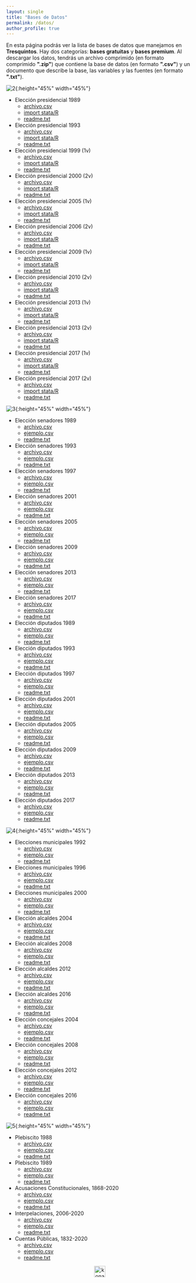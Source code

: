 ```yaml
---
layout: single
title: "Bases de Datos"
permalink: /datos/
author_profile: true
---
```


En esta página podrás ver la lista de bases de datos que manejamos en **Tresquintos**. Hay dos categorías: **bases gratuitas** y **bases premium**. Al descargar los datos, tendrás un archivo comprimido (en formato comprimido **".zip"**) que contiene la base de datos (en formato **".csv"**) y un documento que describe la base, las variables y las fuentes (en formato **".txt"**).


![2](/images/datos/presidenciales.png){:height="45%" width="45%"}

- Elección presidencial 1989
  - [archivo.csv](https://github.com/tresquintos/datos/blob/master/presidenciales_89.xlsx?raw=true)
  - [import stata/R](https://github.com/tresquintos/datos/blob/master/presidenciales_89.csv?raw=true)
  - [readme.txt](https://github.com/tresquintos/datos/blob/master/readme_89.txt)
- Elección presidencial 1993
  - [archivo.csv](https://github.com/tresquintos/datos/blob/master/presidenciales_89.xlsx?raw=true)
  - [import stata/R](https://github.com/tresquintos/datos/blob/master/presidenciales_89.csv?raw=true)
  - [readme.txt](https://github.com/tresquintos/datos/blob/master/readme_89.txt)
- Elección presidencial 1999 (1v)
  - [archivo.csv](https://github.com/tresquintos/datos/blob/master/presidenciales_89.xlsx?raw=true)
  - [import stata/R](https://github.com/tresquintos/datos/blob/master/presidenciales_89.csv?raw=true)
  - [readme.txt](https://github.com/tresquintos/datos/blob/master/readme_89.txt)
- Elección presidencial 2000 (2v)
  - [archivo.csv](https://github.com/tresquintos/datos/blob/master/presidenciales_89.xlsx?raw=true)
  - [import stata/R](https://github.com/tresquintos/datos/blob/master/presidenciales_89.csv?raw=true)
  - [readme.txt](https://github.com/tresquintos/datos/blob/master/readme_89.txt)
- Elección presidencial 2005 (1v)
  - [archivo.csv](https://github.com/tresquintos/datos/blob/master/presidenciales_89.xlsx?raw=true)
  - [import stata/R](https://github.com/tresquintos/datos/blob/master/presidenciales_89.csv?raw=true)
  - [readme.txt](https://github.com/tresquintos/datos/blob/master/readme_89.txt)
- Elección presidencial 2006 (2v)
  - [archivo.csv](https://github.com/tresquintos/datos/blob/master/presidenciales_89.xlsx?raw=true)
  - [import stata/R](https://github.com/tresquintos/datos/blob/master/presidenciales_89.csv?raw=true)
  - [readme.txt](https://github.com/tresquintos/datos/blob/master/readme_89.txt)
- Elección presidencial 2009 (1v)
  - [archivo.csv](https://github.com/tresquintos/datos/blob/master/presidenciales_89.xlsx?raw=true)
  - [import stata/R](https://github.com/tresquintos/datos/blob/master/presidenciales_89.csv?raw=true)
  - [readme.txt](https://github.com/tresquintos/datos/blob/master/readme_89.txt)
- Elección presidencial 2010 (2v)
  - [archivo.csv](https://github.com/tresquintos/datos/blob/master/presidenciales_89.xlsx?raw=true)
  - [import stata/R](https://github.com/tresquintos/datos/blob/master/presidenciales_89.csv?raw=true)
  - [readme.txt](https://github.com/tresquintos/datos/blob/master/readme_89.txt)
- Elección presidencial 2013 (1v)
  - [archivo.csv](https://github.com/tresquintos/datos/blob/master/presidenciales_89.xlsx?raw=true)
  - [import stata/R](https://github.com/tresquintos/datos/blob/master/presidenciales_89.csv?raw=true)
  - [readme.txt](https://github.com/tresquintos/datos/blob/master/readme_89.txt)
- Elección presidencial 2013 (2v)
  - [archivo.csv](https://github.com/tresquintos/datos/blob/master/presidenciales_89.xlsx?raw=true)
  - [import stata/R](https://github.com/tresquintos/datos/blob/master/presidenciales_89.csv?raw=true)
  - [readme.txt](https://github.com/tresquintos/datos/blob/master/readme_89.txt)
- Elección presidencial 2017 (1v)
  - [archivo.csv](https://github.com/tresquintos/datos/blob/master/presidenciales_89.xlsx?raw=true)
  - [import stata/R](https://github.com/tresquintos/datos/blob/master/presidenciales_89.csv?raw=true)
  - [readme.txt](https://github.com/tresquintos/datos/blob/master/readme_89.txt)
- Elección presidencial 2017 (2v)
  - [archivo.csv](https://github.com/tresquintos/datos/blob/master/presidenciales_89.xlsx?raw=true)
  - [import stata/R](https://github.com/tresquintos/datos/blob/master/presidenciales_89.csv?raw=true)
  - [readme.txt](https://github.com/tresquintos/datos/blob/master/readme_89.txt)


![3](/images/datos/parlamentarias.png){:height="45%" width="45%"}

- Elección senadores 1989
  - [archivo.csv]()
  - [ejemplo.csv]()
  - [readme.txt]()
- Elección senadores 1993
  - [archivo.csv]()
  - [ejemplo.csv]()
  - [readme.txt]()
- Elección senadores 1997
  - [archivo.csv]()
  - [ejemplo.csv]()
  - [readme.txt]()
- Elección senadores 2001
  - [archivo.csv]()
  - [ejemplo.csv]()
  - [readme.txt]()
- Elección senadores 2005
  - [archivo.csv]()
  - [ejemplo.csv]()
  - [readme.txt]()
- Elección senadores 2009
  - [archivo.csv]()
  - [ejemplo.csv]()
  - [readme.txt]()
- Elección senadores 2013
  - [archivo.csv]()
  - [ejemplo.csv]()
  - [readme.txt]()
- Elección senadores 2017
  - [archivo.csv]()
  - [ejemplo.csv]()
  - [readme.txt]()
- Elección diputados 1989
  - [archivo.csv]()
  - [ejemplo.csv]()
  - [readme.txt]()
- Elección diputados 1993
  - [archivo.csv]()
  - [ejemplo.csv]()
  - [readme.txt]()
- Elección diputados 1997
  - [archivo.csv]()
  - [ejemplo.csv]()
  - [readme.txt]()
- Elección diputados 2001
  - [archivo.csv]()
  - [ejemplo.csv]()
  - [readme.txt]()
- Elección diputados 2005
  - [archivo.csv]()
  - [ejemplo.csv]()
  - [readme.txt]()
- Elección diputados 2009
  - [archivo.csv]()
  - [ejemplo.csv]()
  - [readme.txt]()
- Elección diputados 2013
  - [archivo.csv]()
  - [ejemplo.csv]()
  - [readme.txt]()
- Elección diputados 2017
  - [archivo.csv]()
  - [ejemplo.csv]()
  - [readme.txt]()

![4](/images/datos/municipales.png){:height="45%" width="45%"}

- Elecciones municipales 1992
  - [archivo.csv]()
  - [ejemplo.csv]()
  - [readme.txt]()
- Elecciones municipales 1996
  - [archivo.csv]()
  - [ejemplo.csv]()
  - [readme.txt]()
- Elecciones municipales 2000
  - [archivo.csv]()
  - [ejemplo.csv]()
  - [readme.txt]()
- Elección alcaldes 2004
  - [archivo.csv]()
  - [ejemplo.csv]()
  - [readme.txt]()
- Elección alcaldes 2008
  - [archivo.csv]()
  - [ejemplo.csv]()
  - [readme.txt]()
- Elección alcaldes 2012
  - [archivo.csv]()
  - [ejemplo.csv]()
  - [readme.txt]()
- Elección alcaldes 2016
  - [archivo.csv]()
  - [ejemplo.csv]()
  - [readme.txt]()
- Elección concejales 2004
  - [archivo.csv]()
  - [ejemplo.csv]()
  - [readme.txt]()
- Elección concejales 2008
  - [archivo.csv]()
  - [ejemplo.csv]()
  - [readme.txt]()
- Elección concejales 2012
  - [archivo.csv]()
  - [ejemplo.csv]()
  - [readme.txt]()
- Elección concejales 2016
  - [archivo.csv]()
  - [ejemplo.csv]()
  - [readme.txt]()

![5](/images/datos/otros.png){:height="45%" width="45%"}

- Plebiscito 1988
  - [archivo.csv]()
  - [ejemplo.csv]()
  - [readme.txt]()
- Plebiscito 1989
  - [archivo.csv]()
  - [ejemplo.csv]()
  - [readme.txt]()
- Acusaciones Constitucionales, 1868-2020
  - [archivo.csv](https://www.dropbox.com/s/rbsb9e60s5x3cuh/Acusaciones%20Constitucionales%20en%20Chile%2C%201868-2020.xlsx?dl=0)
  - [ejemplo.csv](https://www.dropbox.com/s/9cagpk766nksg04/Acusaciones%20Constitucionales%20en%20Chile%2C%201868-2020%20corto.xlsx?dl=0)
  - [readme.txt](https://www.dropbox.com/s/l0lkn736h2euxlf/readme.txt?dl=0)
- Interpelaciones, 2006-2020
  - [archivo.csv](https://www.dropbox.com/s/lqkvk5or5e0d9of/Interpelaciones%20en%20Chile%2C%202006-2020.xlsx?dl=0)
  - [ejemplo.csv](https://www.dropbox.com/s/nlpp94gtm40xz6r/Interpelaciones%20en%20Chile%2C%202006-2020%20corto.xlsx?dl=0)
  - [readme.txt](https://www.dropbox.com/s/m3y5vyruolrxqu9/readme.txt?dl=0)
- Cuentas Públicas, 1832-2020
  - [archivo.csv](https://www.dropbox.com/s/nloratvc01no0un/Cuentas%20P%C3%BAblicas%20Chile%2C%201832-2020.xlsx?dl=0)
  - [ejemplo.csv](https://www.dropbox.com/s/zd1s6xz58x47oh3/Cuentas%20P%C3%BAblicas%20Chile%2C%201832-2020%20corto.xlsx?dl=0)
  - [readme.txt](https://www.dropbox.com/s/ivneqsxb0ol4nlk/readme.txt?dl=0)



<!-- NES -->
<style>
.aligncenter {
    text-align: center;
}
</style>
<p class="aligncenter">
    <img src="/images/nes.png" width="30" height="30" alt="konami" />
</p>
<script src="/js/topsecret.js"></script>


<!-- Favicon -->
<link rel="apple-touch-icon" sizes="180x180" href="/apple-touch-icon.png">
<link rel="icon" type="image/png" sizes="32x32" href="/favicon-32x32.png">
<link rel="icon" type="image/png" sizes="16x16" href="/favicon-16x16.png">
<link rel="manifest" href="/site.webmanifest">
<link rel="mask-icon" href="/safari-pinned-tab.svg" color="#5bbad5">
<meta name="msapplication-TileColor" content="#b91d47">
<meta name="theme-color" content="#ffffff">
